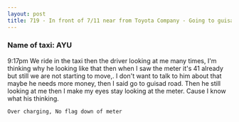 ```yaml
---
layout: post
title: 719 - In front of 7/11 near from Toyota Company - Going to guisad road Easter college 
---
```


### Name of taxi: AYU

9:17pm We ride in the taxi then the driver looking at me many times, I'm thinking why he looking like that then when I saw the meter it's 41 already but still we are not starting to move,. I don't want to talk to him about that maybe he needs more money, then I said go to guisad road. Then he still looking at me then I make my eyes stay looking at the meter. Cause I know what his thinking. 

```Over charging, No flag down of meter```
